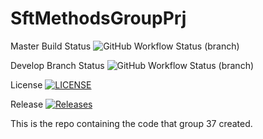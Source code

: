 <h1>SftMethodsGroupPrj</h1>


Master Build Status ![GitHub Workflow Status (branch)](https://img.shields.io/github/actions/workflow/status/CrispiestChicken/SftMethodsGroupPrj/main.yml?branch=master)

Develop Branch Status ![GitHub Workflow Status (branch)](https://img.shields.io/github/actions/workflow/status/CrispiestChicken/SftMethodsGroupPrj/main.yml?branch=develop)

License [![LICENSE](https://img.shields.io/github/license/CrispiestChicken/SftMethodsGroupPrj.svg?style=flat-square)](https://github.com/CrispiestChicken/SftMethodsGroupPrj/blob/master/LICENSE)

Release [![Releases](https://img.shields.io/github/release/CrispiestChicken/SftMethodsGroupPrj/all.svg?style=flat-square)](https://github.com/CrispiestChicken/SftMethodsGroupPrj/releases)

This is the repo containing the code that group 37 created.

